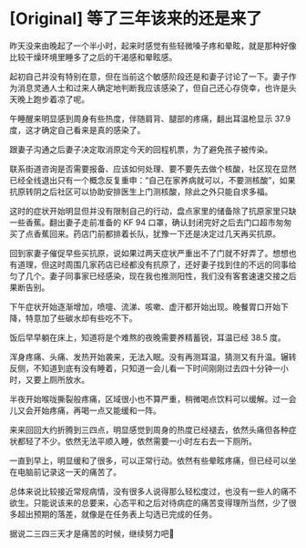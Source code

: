 # [Original] 等了三年该来的还是来了


昨天没来由晚起了一个半小时，起来时感觉有些轻微嗓子疼和晕眩，就是那种好像比较干燥环境里睡多了之后的干渴感和晕眩感。

起初自己并没有特别在意，但在当前这个敏感阶段还是和妻子讨论了一下。妻子作为消息灵通人士和过来人确定地判断我应该感染了，但自己还心存侥幸，也许是头天晚上跑步着凉了呢。

午睡醒来明显感到周身有些热度，伴随肩背、腿部的疼痛，翻出耳温枪显示 37.9 度，这才确定自己看来是真的感染了。

跟妻子沟通之后妻子决定取消原定今天的回程机票，为了避免孩子被传染。

联系街道咨询是否需要报备、应该如何处理、要不要先去做个核酸，社区现在显然已经全线退出只有一个概念反复重申：“自己在家养病就可以，不要测核酸”，如果抗原转阴之后社区可以协助安排医生上门测核酸，除此之外只能自求多福。

这时的症状开始明显但并没有限制自己的行动，盘点家里的储备除了抗原家里只缺一些香蕉。翻出妻子走前准备的 KF 94 口罩，确认封闭完好之后去门口超市匆匆买了点香蕉回来。药店门前都排着长队，犹豫一下还是决定过几天再买抗原。

回到家妻子催促早些买抗原，说如果过两天症状严重出不了门就不好弄了。想想也有道理，但这时周围几家药店已经都没有抗原了，还好妻子找到住的不远的同事给匀了几个。妻子同事家已经感染，现在我也推测阳性，我们没有客套速速交接之后果断告别。

下午症状开始逐渐增加，喷嚏、流涕、咳嗽、虚汗都开始出现。晚餐胃口开始下降，特意加了些碳水却有些吃不下。

饭后早早躺在床上，知道将是个难熬的夜晚需要养精蓄锐，耳温已经 38.5 度。

浑身疼痛、头痛、发热开始袭来，无法入眠。没有再测耳温，猜测又有升温。辗转反侧，不知道到底有没有睡着，只知道一会儿看一下时间刚刚过去四十分钟一小时，又要上厕所放水。

半夜开始喉咙撕裂般疼痛，区域很小也不算严重，稍微喝点饮料可以缓解。过一会儿又会开始疼痛，再喝一点又能缓和一阵。

来来回回大约折腾到三四点，明显感觉到周身的热度已经褪去，依然头痛但各种症状都轻了不少。依然无法平顺入睡，依然需要一小时左右去一下厕所。

一直到早上，明显缓和了很多，可以正常行动。依然有些晕眩疼痛，但已经可以坐在电脑前记录这一天的痛苦了。

总体来说比较接近常规病情，没有很多人说得那么轻松度过，也没有一些人的痛不欲生。只能说该来的总要来，心态平和之后对待病症的痛苦变得理所当然，少了很多超出预期的落差，就像是在任务表上勾选已完成的任务。

据说二三四三天才是痛苦的时候，继续努力吧💪
